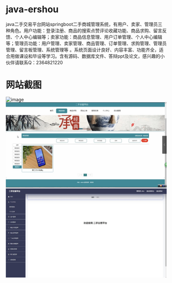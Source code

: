 # java-ershou
java二手交易平台网站springboot二手商城管理系统，有用户、卖家、管理员三种角色。用户功能：登录注册、商品的搜索点赞评论收藏功能、商品求购、留言反馈、个人中心编辑等；卖家功能：商品信息管理、用户订单管理、个人中心编辑等；管理员功能：用户管理、卖家管理、商品管理、订单管理、求购管理、管理员管理、留言板管理、系统管理等 。系统页面设计良好、内容丰富、功能齐全，适合用做课设和毕设等学习。含有源码、数据库文件、答辩ppt及论文，感兴趣的小伙伴请联系Q：2364821220
# 网站截图
![image](https://github.com/hzl0898/java-ershou/blob/main/登陆页面.png)
![image](https://github.com/hzl0898/java-ershou/blob/main/商品信息.png)
![image](https://github.com/hzl0898/java-ershou/blob/main/管理员后台.png)
